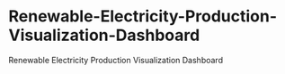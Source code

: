 # Renewable-Electricity-Production-Visualization-Dashboard
Renewable Electricity Production Visualization Dashboard
